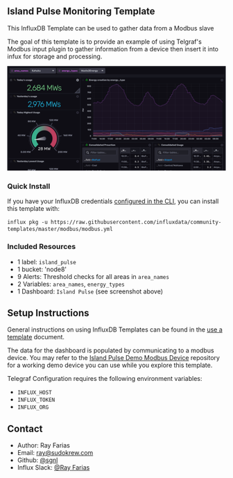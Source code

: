 ## Island Pulse Monitoring Template

This InfluxDB Template can be used to gather data from a Modbus slave

The goal of this template is to provide an example of using Telgraf's Modbus input plugin to gather information from a device then insert it into infux for storage and processing.


![Website Monitoring Dashboard Screenshot](img/Dashboard.png)

### Quick Install

If you have your InfluxDB credentials [configured in the CLI](Vhttps://v2.docs.influxdata.com/v2.0/reference/cli/influx/config/), you can install this template with:

```
influx pkg -u https://raw.githubusercontent.com/influxdata/community-templates/master/modbus/modbus.yml
```

### Included Resources

- 1 label: `island_pulse`
- 1 bucket: 'node8'
- 9 Alerts: Threshold checks for all areas in `area_names`
- 2 Variables: `area_names`, `energy_types`
- 1 Dashboard: `Island Pulse`  (see screenshot above)

## Setup Instructions

General instructions on using InfluxDB Templates can be found in the [use a template](../docs/use_a_template.md) document.

The data for the dashboard is populated by communicating to a modbus device. You may refer to the [Island Pulse Demo Modbus Device](https://github.com/sgnl/islandpulse_demo_modbus_device) repository for a working demo device you can use while you explore this template.

Telegraf Configuration requires the following environment variables:

- `INFLUX_HOST`
- `INFLUX_TOKEN`
- `INFLUX_ORG`

## Contact

- Author: Ray Farias
- Email: ray@sudokrew.com
- Github: [@sgnl](https://github.com/sgnl)
- Influx Slack: [@Ray Farias](https://influxdata.com/slack)